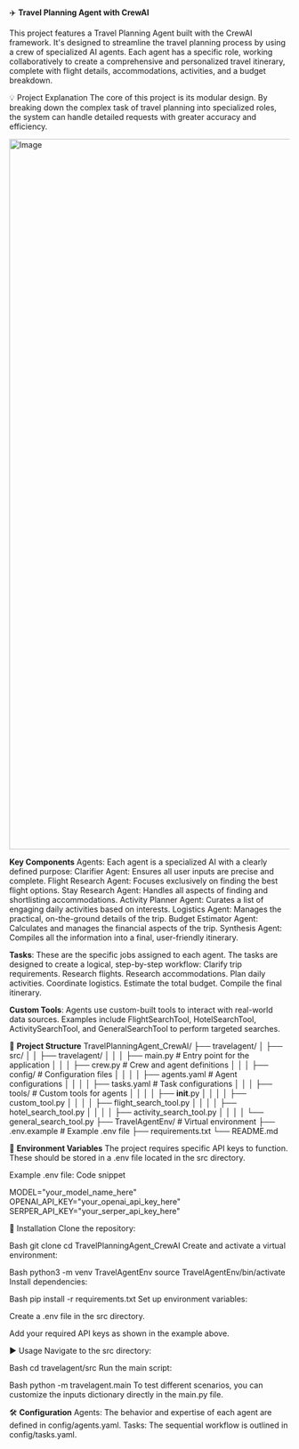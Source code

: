 ✈️ **Travel Planning Agent with CrewAI**

This project features a Travel Planning Agent built with the CrewAI framework. It's designed to streamline the travel planning process by using a crew of specialized AI agents. Each agent has a specific role, working collaboratively to create a comprehensive and personalized travel itinerary, complete with flight details, accommodations, activities, and a budget breakdown.

💡 Project Explanation
The core of this project is its modular design. By breaking down the complex task of travel planning into specialized roles, the system can handle detailed requests with greater accuracy and efficiency.

<img width="1779" height="1278" alt="Image" src="https://github.com/user-attachments/assets/3792183a-8632-4a95-bcd9-50f2e3535a53" />



**Key Components**
Agents: Each agent is a specialized AI with a clearly defined purpose:
Clarifier Agent: Ensures all user inputs are precise and complete.
Flight Research Agent: Focuses exclusively on finding the best flight options.
Stay Research Agent: Handles all aspects of finding and shortlisting accommodations.
Activity Planner Agent: Curates a list of engaging daily activities based on interests.
Logistics Agent: Manages the practical, on-the-ground details of the trip.
Budget Estimator Agent: Calculates and manages the financial aspects of the trip.
Synthesis Agent: Compiles all the information into a final, user-friendly itinerary.

**Tasks**: These are the specific jobs assigned to each agent. The tasks are designed to create a logical, step-by-step workflow:
Clarify trip requirements.
Research flights.
Research accommodations.
Plan daily activities.
Coordinate logistics.
Estimate the total budget.
Compile the final itinerary.

**Custom Tools**: Agents use custom-built tools to interact with real-world data sources. Examples include FlightSearchTool, HotelSearchTool, ActivitySearchTool, and GeneralSearchTool to perform targeted searches.

📁 **Project Structure**
TravelPlanningAgent_CrewAI/
├── travelagent/
│   ├── src/
│   │   ├── travelagent/
│   │   │   ├── main.py                     # Entry point for the application
│   │   │   ├── crew.py                     # Crew and agent definitions
│   │   │   ├── config/                     # Configuration files
│   │   │   │   ├── agents.yaml             # Agent configurations
│   │   │   │   ├── tasks.yaml              # Task configurations
│   │   │   ├── tools/                      # Custom tools for agents
│   │   │   │   ├── __init__.py
│   │   │   │   ├── custom_tool.py
│   │   │   │   ├── flight_search_tool.py
│   │   │   │   ├── hotel_search_tool.py
│   │   │   │   ├── activity_search_tool.py
│   │   │   │   └── general_search_tool.py
├── TravelAgentEnv/                         # Virtual environment
├── .env.example                            # Example .env file
├── requirements.txt
└── README.md


🔑 **Environment Variables**
The project requires specific API keys to function. These should be stored in a .env file located in the src directory.

Example .env file:
Code snippet

MODEL="your_model_name_here"
OPENAI_API_KEY="your_openai_api_key_here"
SERPER_API_KEY="your_serper_api_key_here"


🚀 Installation
Clone the repository:

Bash
git clone <repository-url>
cd TravelPlanningAgent_CrewAI
Create and activate a virtual environment:

Bash
python3 -m venv TravelAgentEnv
source TravelAgentEnv/bin/activate
Install dependencies:

Bash
pip install -r requirements.txt
Set up environment variables:

Create a .env file in the src directory.

Add your required API keys as shown in the example above.

▶️ Usage
Navigate to the src directory:

Bash
cd travelagent/src
Run the main script:

Bash
python -m travelagent.main
To test different scenarios, you can customize the inputs dictionary directly in the main.py file.

🛠️ **Configuration**
Agents: The behavior and expertise of each agent are defined in config/agents.yaml.
Tasks: The sequential workflow is outlined in config/tasks.yaml.
